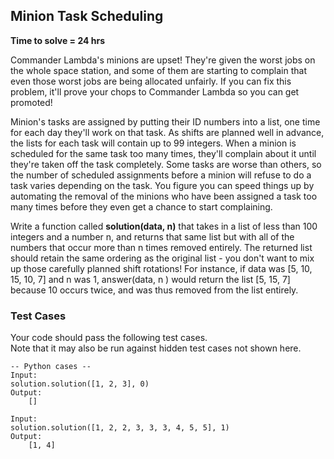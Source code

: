 ## Minion Task Scheduling
**Time to solve = 24 hrs**  
  
Commander Lambda's minions are upset! They're given the worst jobs on the whole space station, and some of them are starting to complain that even those worst jobs are being allocated unfairly. If you can fix this problem, it'll prove your chops to Commander Lambda so you can get promoted!

Minion's tasks are assigned by putting their ID numbers into a list, one time for each day they'll work on that task. As shifts are planned well in advance, the lists for each task will contain up to 99 integers. When a minion is scheduled for the same task too many times, they'll complain about it until they're taken off the task completely. Some tasks are worse than others, so the number of scheduled assignments before a minion will refuse to do a task varies depending on the task. You figure you can speed things up by automating the removal of the minions who have been assigned a task too many times before they even get a chance to start complaining.

Write a function called **solution(data, n)** that takes in a list of less than 100 integers and a number n, and returns that same list but with all of the numbers that occur more than n times removed entirely. The returned list should retain the same ordering as the original list - you don't want to mix up those carefully planned shift rotations! For instance, if data was [5, 10, 15, 10, 7] and n was 1, answer(data, n ) would return the list [5, 15, 7] because 10 occurs twice, and was thus removed from the list entirely.

### Test Cases
Your code should pass the following test cases.  
Note that it may also be run against hidden test cases not shown here.
	
	-- Python cases --
	Input:
	solution.solution([1, 2, 3], 0)
	Output:
		[]
		
	Input:
	solution.solution([1, 2, 2, 3, 3, 3, 4, 5, 5], 1)
	Output:
		[1, 4]
